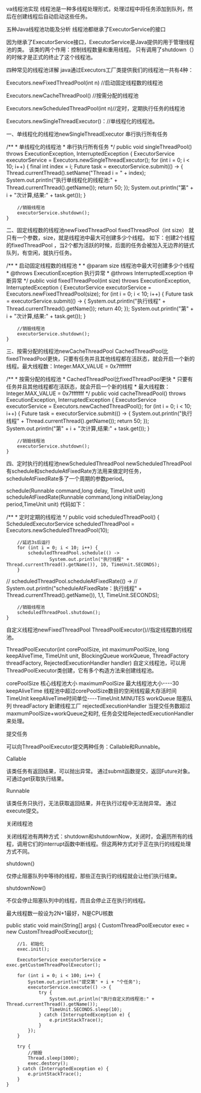 va线程池实现
线程池是一种多线程处理形式，处理过程中将任务添加到队列，然后在创建线程后自动启动这些任务。

五种Java线程池功能及分析
线程池都继承了ExecutorService的接口

因为继承了ExecutorService接口，ExecutorService是Java提供的用于管理线程池的类。 该类的两个作用：控制线程数量和重用线程。 只有调用了shutdown（）的时候才是正式的终止了这个线程池。

四种常见的线程池详解
java通过Executors工厂类提供我们的线程池一共有4种：

Executors.newFixedThreadPool(int n) //启动固定线程数的线程池

Executors.newCacheThreadPool() //按需分配的线程池

Executors.newScheduledThreadPool(int n)//定时，定期执行任务的线程池

Executors.newSingleThreadExecutor()：//单线程化的线程池。

一、单线程化的线程池newSingleThreadExecutor
串行执行所有任务

 /**
     * 单线程化的线程池
     * 串行执行所有任务
     */
    public void singleThreadPool() throws ExecutionException, InterruptedException {
        ExecutorService executorService = Executors.newSingleThreadExecutor();
        for (int i = 0; i < 10; i++) {
            final int index = i;
            Future<Integer> task = executorService.submit(() -> {
                Thread.currentThread().setName("Thread i = " + index);
                System.out.println("执行单线程化的线程池:" + Thread.currentThread().getName());
                return 50;
            });
            System.out.println("第" + i + "次计算,结果:" + task.get());
        }

        //销毁线程池
        executorService.shutdown();
    }
二、固定线程数的线程池newFixedThreadPool
fixedThreadPool（int size） 就只有一个参数，size，就是线程池中最大可创建多少个线程。 如下：创建2个线程的fixedThreadPool ，当2个都为活跃的时候，后面的任务会被加入无边界的链式队列，有空闲，就执行任务。

/**
     * 启动固定线程数的线程池
     *
     * @param size 线程池中最大可创建多少个线程
     * @throws ExecutionException   执行异常
     * @throws InterruptedException 中断异常
     */
    public void fixedThreadPool(int size) throws ExecutionException, InterruptedException {
        ExecutorService executorService = Executors.newFixedThreadPool(size);
        for (int i = 0; i < 10; i++) {
            Future<Integer> task = executorService.submit(() -> {
                System.out.println("执行线程" + Thread.currentThread().getName());
                return 40;
            });
            System.out.println("第" + i + "次计算,结果:" + task.get());
        }

        //销毁线程池
        executorService.shutdown();
    }
三、按需分配的线程池newCacheThreadPool
CachedThreadPool比fixedThreadPool更快，只要有任务并且其他线程都在活跃态，就会开启一个新的线程。最大线程数：Integer.MAX_VALUE = 0x7fffffff

/**
     * 按需分配的线程池
     * CachedThreadPool比fixedThreadPool更快
     * 只要有任务并且其他线程都在活跃态，就会开启一个新的线程
     * 最大线程数：Integer.MAX_VALUE = 0x7fffffff
     */
    public void cacheThreadPool() throws ExecutionException, InterruptedException {
        ExecutorService executorService = Executors.newCachedThreadPool();
        for (int i = 0; i < 10; i++) {
            Future<Integer> task = executorService.submit(() -> {
                System.out.println("执行线程" + Thread.currentThread().getName());
                return 50;
            });
            System.out.println("第" + i + "次计算,结果:" + task.get());
        }

        //销毁线程池
        executorService.shutdown();
    }
四、定时执行的线程池newScheduledThreadPool
newScheduledThreadPool有schedule和scheduleAtFixedRate方法用来做定时任务，scheduleAtFixedRate多了一个周期的参数period。

schedule(Runnable command,long delay, TimeUnit unit)
scheduleAtFixedRate(Runnable command,long initialDelay,long period,TimeUnit unit)
代码如下：

/**
     * 定时定期的线程池
     */
    public void scheduledThreadPool() {
        ScheduledExecutorService scheduledThreadPool = Executors.newScheduledThreadPool(10);

        //延迟3s后运行
        for (int i = 0; i < 10; i++) {
            scheduledThreadPool.schedule(() ->
                    System.out.println("执行线程" + Thread.currentThread().getName()), 10, TimeUnit.SECONDS);
        }

//        scheduledThreadPool.scheduleAtFixedRate(() ->
//                System.out.println("scheduleAtFixedRate：执行线程" + Thread.currentThread().getName()), 1,1, TimeUnit.SECONDS);

        //销毁线程池
        scheduledThreadPool.shutdown();
    }
自定义线程池newFixedThreadPool
ThreadPoolExecutor()//指定线程数的线程池。

ThreadPoolExecutor(int corePoolSize,
                              int maximumPoolSize,
                              long keepAliveTime,
                              TimeUnit unit,
                              BlockingQueue<Runnable> workQueue,
                              ThreadFactory threadFactory,
                              RejectedExecutionHandler handler) 
自定义线程池，可以用ThreadPoolExecutor类创建，它有多个构造方法来创建线程池。

corePoolSize 核心线程池大小 maximumPoolSize 最大线程池大小----30 keepAliveTime 线程池中超过corePoolSize数目的空闲线程最大存活时间 TimeUnit keepAliveTime时间单位----TimeUnit.MINUTES workQueue 阻塞队列 threadFactory 新建线程工厂 rejectedExecutionHandler 当提交任务数超过maxmumPoolSize+workQueue之和时, 任务会交给RejectedExecutionHandler来处理。

提交任务

可以向ThreadPoolExecutor提交两种任务：Callable和Runnable。

Callable

该类任务有返回结果，可以抛出异常。 通过submit函数提交，返回Future对象。 可通过get获取执行结果。

Runnable

该类任务只执行，无法获取返回结果，并在执行过程中无法抛异常。 通过execute提交。

关闭线程池

关闭线程池有两种方式：shutdown和shutdownNow，关闭时，会遍历所有的线程，调用它们的interrupt函数中断线程。但这两种方式对于正在执行的线程处理方式不同。

shutdown()

仅停止阻塞队列中等待的线程，那些正在执行的线程就会让他们执行结束。

shutdownNow()

不仅会停止阻塞队列中的线程，而且会停止正在执行的线程。

最大线程数一般设为2N+1最好，N是CPU核数

public static void main(String[] args) {
        CustomThreadPoolExecutor exec = new CustomThreadPoolExecutor();

        //1. 初始化
        exec.init();

        ExecutorService executorService = exec.getCustomThreadPoolExecutor();

        for (int i = 0; i < 100; i++) {
            System.out.println("提交第" + i + "个任务");
            executorService.execute(() -> {
                try {
                    System.out.println("执行自定义的线程池:" + Thread.currentThread().getName());
                    TimeUnit.SECONDS.sleep(10);
                } catch (InterruptedException e) {
                    e.printStackTrace();
                }
            });
        }

        try {
            //销毁
            Thread.sleep(1000);
            exec.destory();
        } catch (InterruptedException e) {
            e.printStackTrace();
        }
    }